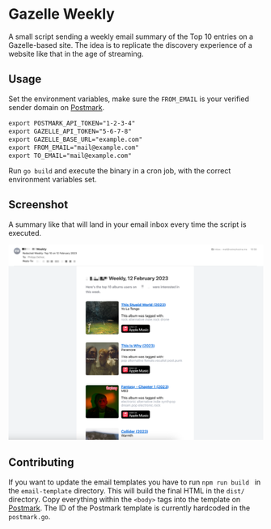 # Gazelle Weekly

A small script sending a weekly email summary of the Top 10 entries on a Gazelle-based site. The idea is to replicate the discovery experience of a website like that in the age of streaming.

## Usage

Set the environment variables, make sure the `FROM_EMAIL` is your verified sender domain on [Postmark](https://postmarkapp.com).

```
export POSTMARK_API_TOKEN="1-2-3-4"
export GAZELLE_API_TOKEN="5-6-7-8"
export GAZELLE_BASE_URL="example.com"
export FROM_EMAIL="mail@example.com"
export TO_EMAIL="mail@example.com"
```

Run `go build` and execute the binary in a cron job, with the correct environment variables set.

## Screenshot

A summary like that will land in your email inbox every time the script is executed.

![screenshot of weekly summary email](docs/screenshot.png)

## Contributing

If you want to update the email templates you have to run `npm run build ` in the `email-template` directory. This will build the final HTML in the `dist/` directory. Copy everything within the `<body>` tags into the template on [Postmark](https://account.postmarkapp.com/servers/10274778/templates/30755957/edit). The ID of the Postmark template is currently hardcoded in the `postmark.go`.